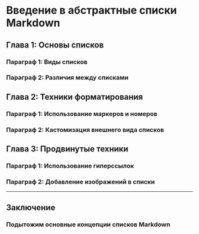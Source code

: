# Введение в абстрактные списки Markdown
## Глава 1: Основы списков
### Параграф 1: Виды списков
### Параграф 2: Различия между списками
## Глава 2: Техники форматирования
### Параграф 1: Использование маркеров и номеров
### Параграф 2: Кастомизация внешнего вида списков
## Глава 3: Продвинутые техники
### Параграф 1: Использование гиперссылок
### Параграф 2: Добавление изображений в списки
---
## Заключение
### Подытожим основные концепции списков Markdown